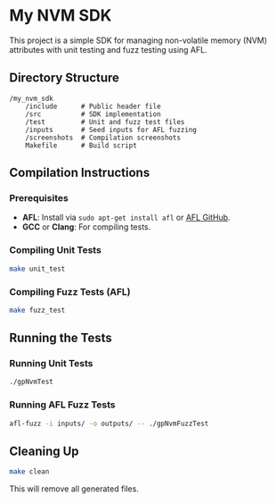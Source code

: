 
# My NVM SDK

This project is a simple SDK for managing non-volatile memory (NVM) attributes with unit testing and fuzz testing using AFL.

## Directory Structure
```
/my_nvm_sdk
    /include      # Public header file
    /src          # SDK implementation
    /test         # Unit and fuzz test files
    /inputs       # Seed inputs for AFL fuzzing
    /screenshots  # Compilation screenshots
    Makefile      # Build script
```

## Compilation Instructions

### Prerequisites
- **AFL**: Install via `sudo apt-get install afl` or [AFL GitHub](https://github.com/google/AFL).
- **GCC** or **Clang**: For compiling tests.

### Compiling Unit Tests
```bash
make unit_test
```

### Compiling Fuzz Tests (AFL)
```bash
make fuzz_test
```

## Running the Tests

### Running Unit Tests
```bash
./gpNvmTest
```

### Running AFL Fuzz Tests
```bash
afl-fuzz -i inputs/ -o outputs/ -- ./gpNvmFuzzTest
```

## Cleaning Up
```bash
make clean
```

This will remove all generated files.
